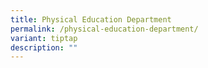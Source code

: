 ```yaml
---
title: Physical Education Department
permalink: /physical-education-department/
variant: tiptap
description: ""
---
```

